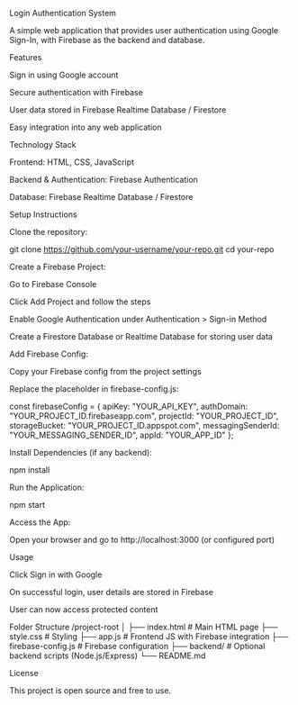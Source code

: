 Login Authentication System

A simple web application that provides user authentication using Google Sign-In, with Firebase as the backend and database.

Features

Sign in using Google account

Secure authentication with Firebase

User data stored in Firebase Realtime Database / Firestore

Easy integration into any web application

Technology Stack

Frontend: HTML, CSS, JavaScript

Backend & Authentication: Firebase Authentication

Database: Firebase Realtime Database / Firestore

Setup Instructions

Clone the repository:

git clone https://github.com/your-username/your-repo.git
cd your-repo


Create a Firebase Project:

Go to Firebase Console

Click Add Project and follow the steps

Enable Google Authentication under Authentication > Sign-in Method

Create a Firestore Database or Realtime Database for storing user data

Add Firebase Config:

Copy your Firebase config from the project settings

Replace the placeholder in firebase-config.js:

const firebaseConfig = {
    apiKey: "YOUR_API_KEY",
    authDomain: "YOUR_PROJECT_ID.firebaseapp.com",
    projectId: "YOUR_PROJECT_ID",
    storageBucket: "YOUR_PROJECT_ID.appspot.com",
    messagingSenderId: "YOUR_MESSAGING_SENDER_ID",
    appId: "YOUR_APP_ID"
};


Install Dependencies (if any backend):

npm install


Run the Application:

npm start


Access the App:

Open your browser and go to http://localhost:3000 (or configured port)

Usage

Click Sign in with Google

On successful login, user details are stored in Firebase

User can now access protected content

Folder Structure
/project-root
│
├── index.html       # Main HTML page
├── style.css        # Styling
├── app.js           # Frontend JS with Firebase integration
├── firebase-config.js  # Firebase configuration
├── backend/         # Optional backend scripts (Node.js/Express)
└── README.md

License

This project is open source and free to use.
